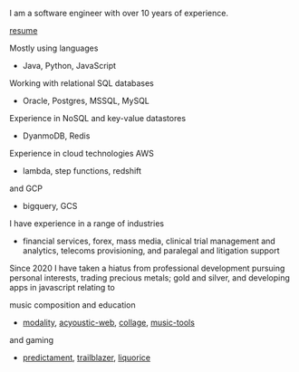 I am a software engineer with over 10 years of experience.

[resume](https://kairuz.github.io/assets/evan-kairuz-resume.pdf)

Mostly using languages
- Java, Python, JavaScript

Working with relational SQL databases
- Oracle, Postgres, MSSQL, MySQL

Experience in NoSQL and key-value datastores
- DyanmoDB, Redis

Experience in cloud technologies AWS
- lambda, step functions, redshift

and GCP
- bigquery, GCS

I have experience in a range of industries
- financial services, forex, mass media, clinical trial management and analytics, telecoms provisioning, and paralegal and litigation support


Since 2020 I have taken a hiatus from professional development pursuing personal interests, trading precious metals; gold and silver, and developing apps in javascript relating to 

music composition and education
- [modality](https://kairuz.github.io/modality), [acyoustic-web](https://kairuz.github.io/acyoustic-web), [collage](https://kairuz.github.io/collage), [music-tools](https://kairuz.github.io/music-tools)

and gaming
- [predictament](https://kairuz.github.io/predictament), [trailblazer](https://kairuz.github.io/trailblazer), [liquorice](https://kairuz.github.io/liquorice)
